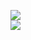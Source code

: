 [![](https://img.shields.io/badge/Made%20With-Github%20Spray-lightgrey.svg?style=for-the-badge&logo=github)](https://github.com/Annihil/github-spray#14572)  
[![](https://i.imgur.com/2DrTn0Z.gif)](https://github.com/Annihil/github-spray)